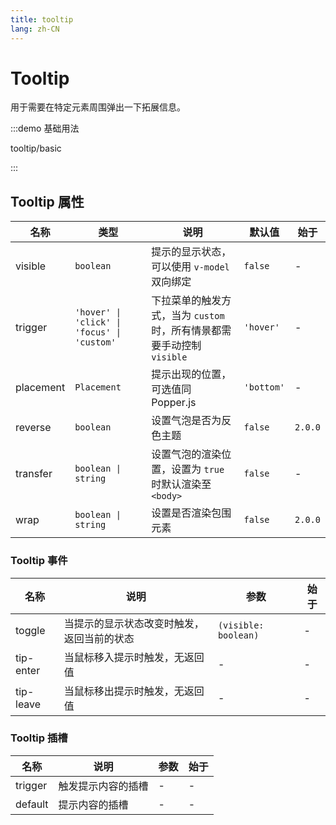 ```yaml
---
title: tooltip
lang: zh-CN
---
```


# Tooltip

<script setup>
const demos = import.meta.globEager('../../../demos/bole-design/tooltip/*/*.vue')
</script>

用于需要在特定元素周围弹出一下拓展信息。

:::demo 基础用法

tooltip/basic

:::

## Tooltip 属性

| 名称      | 类型                                        | 说明                                                                   | 默认值     | 始于    |
| --------- | ------------------------------------------- | ---------------------------------------------------------------------- | ---------- | ------- |
| visible   | `boolean`                                   | 提示的显示状态，可以使用 `v-model` 双向绑定                            | `false`    | -       |
| trigger   | `'hover' \| 'click' \| 'focus' \| 'custom'` | 下拉菜单的触发方式，当为 `custom` 时，所有情景都需要手动控制 `visible` | `'hover'`  | -       |
| placement | `Placement`                                 | 提示出现的位置，可选值同 Popper.js                                     | `'bottom'` | -       |
| reverse   | `boolean`                                   | 设置气泡是否为反色主题                                                 | `false`    | `2.0.0` |
| transfer  | `boolean \| string`                         | 设置气泡的渲染位置，设置为 `true` 时默认渲染至 `<body>`                | `false`    | -       |
| wrap      | `boolean \| string`                         | 设置是否渲染包围元素                                                   | `false`    | `2.0.0` |

### Tooltip 事件

| 名称      | 说明                                       | 参数                 | 始于 |
| --------- | ------------------------------------------ | -------------------- | ---- |
| toggle    | 当提示的显示状态改变时触发，返回当前的状态 | `(visible: boolean)` | -    |
| tip-enter | 当鼠标移入提示时触发，无返回值             | -                    | -    |
| tip-leave | 当鼠标移出提示时触发，无返回值             | -                    | -    |

### Tooltip 插槽

| 名称    | 说明               | 参数 | 始于 |
| ------- | ------------------ | ---- | ---- |
| trigger | 触发提示内容的插槽 | -    | -    |
| default | 提示内容的插槽     | -    | -    |
